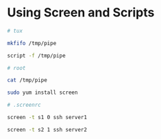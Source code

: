 # Using Screen and Scripts

```sh
# tux

mkfifo /tmp/pipe

script -f /tmp/pipe
```

```sh
# root

cat /tmp/pipe
```

```sh
sudo yum install screen

# .screenrc

screen -t s1 0 ssh server1

screen -t s2 1 ssh server2
```

